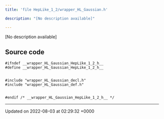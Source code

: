 ```yaml
---
title: 'file HepLike_1_2/wrapper_HL_Gaussian.h'

description: "[No description available]"

---
```







[No description available]




## Source code

```
#ifndef __wrapper_HL_Gaussian_HepLike_1_2_h__
#define __wrapper_HL_Gaussian_HepLike_1_2_h__


#include "wrapper_HL_Gaussian_decl.h"
#include "wrapper_HL_Gaussian_def.h"


#endif /* __wrapper_HL_Gaussian_HepLike_1_2_h__ */
```


-------------------------------

Updated on 2022-08-03 at 02:29:32 +0000
